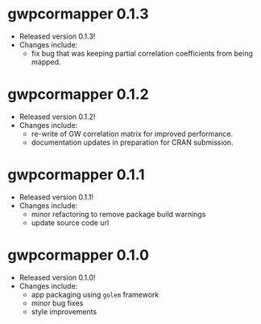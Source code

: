 # gwpcormapper 0.1.3
* Released version 0.1.3!
* Changes include:
  * fix bug that was keeping partial correlation coefficients from being mapped.

# gwpcormapper 0.1.2
* Released version 0.1.2!
* Changes include:
  * re-write of GW correlation matrix for improved performance.
  * documentation updates in preparation for CRAN submission.

# gwpcormapper 0.1.1

* Released version 0.1.1!
* Changes include:
  * minor refactoring to remove package build warnings
  * update source code url

# gwpcormapper 0.1.0

* Released version 0.1.0!
* Changes include:
    * app packaging using `golem` framework
    * minor bug fixes
    * style improvements